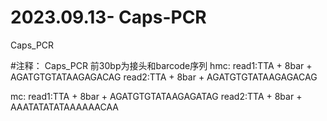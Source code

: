 # 2023.09.13- Caps-PCR

Caps_PCR


#注释：
Caps_PCR
前30bp为接头和barcode序列
hmc:
read1:TTA + 8bar + AGATGTGTATAAGAGACAG
read2:TTA + 8bar + AGATGTGTATAAGAGACAG

mc:
read1:TTA + 8bar + AGATGTGTATAAGAGATAG
read2:TTA + 8bar + AAATATATATAAAAAACAA


